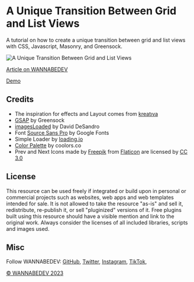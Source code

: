 # A Unique Transition Between Grid and List Views

A tutorial on how to create a unique transition between grid and list views with CSS, Javascript, Masonry, and Greensock. 

![A Unique Transition Between Grid and List Views](https://raw.githubusercontent.com/wannabedevio/a-unique-transition-between-grid-and-list-views/main/assets/img/a-unique-transition-between-grid-and-list-views-new.png?token=GHSAT0AAAAAACEB23MM2XPDYELSBY4ZPBCMZEPGROQ)

[Article on WANNABEDEV](https://wannabedev.io/tutorials/unveiling-the-enchanting-view-mode-symphony/)

[Demo](https://wannabedev.io/_posts/demo/unveiling-the-enchanting-view-mode-symphony)

## Credits
- The inspiration for effects and Layout comes from [kreatıva](https://dribbble.com/shots/3777026-Spindle-Data-Sources-Animation)
- [GSAP](https://greensock.com) by Greensock
- [imagesLoaded](https://imagesloaded.desandro.com/) by David DeSandro
- Font [Source Sans Pro](https://fonts.google.com/specimen/Source+Sans+Pro) by Google Fonts
- Simple Loader by [loading.io](https://loading.io/css/)
- [Color Palette](https://coolors.co/) by coolors.co
- Prev and Next Icons made by [Freepik](https://www.freepik.com/) from [Flaticon](https://www.flaticon.com/) are licensed by [CC 3.0](http://creativecommons.org/licenses/by/3.0/)

## License
This resource can be used freely if integrated or build upon in personal or commercial projects such as websites, web apps and web templates intended for sale. It is not allowed to take the resource "as-is" and sell it, redistribute, re-publish it, or sell "pluginized" versions of it. Free plugins built using this resource should have a visible mention and link to the original work. Always consider the licenses of all included libraries, scripts and images used.

## Misc

Follow WANNABEDEV: [GitHub](https://github.com/wannabedevio), [Twitter](https://twitter.com/wannabedev_io), [Instagram](https://www.instagram.com/wannabedev.io/), [TikTok](https://www.tiktok.com/@wannabedev.io), 

[© WANNABEDEV 2023](https://wannabedev.io)
